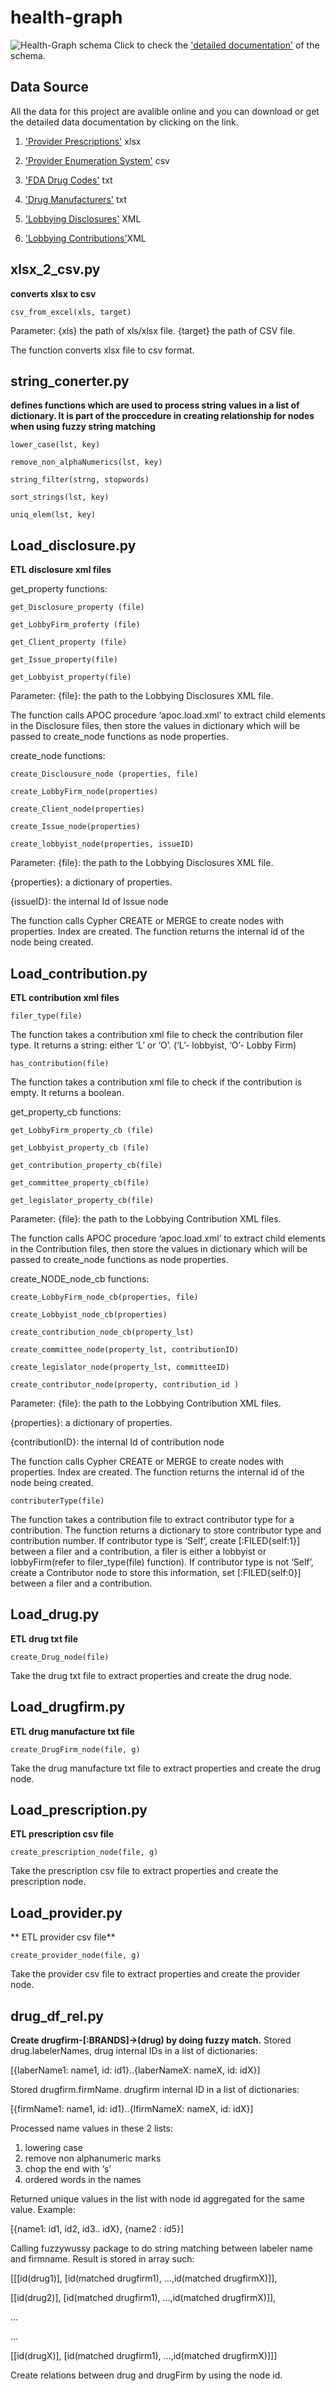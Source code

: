 # health-graph
![Health-Graph schema](/schema_healthGraph.png)
Click to check the ['detailed documentation'](/schema.md) of the schema. 
## Data Source

All the data for this project are avalible online and you can download or get the detailed data documentation by clicking on the link.

1. [ 'Provider Prescriptions'](https://www.cms.gov/Research-Statistics-Data-and-Systems/Statistics-Trends-and-Reports/Medicare-Provider-Charge-Data/Part-D-Prescriber.html) xlsx 

2. ['Provider Enumeration System'](http://download.cms.gov/nppes/NPI_Files.html) csv

3. ['FDA Drug Codes'](http://www.fda.gov/Drugs/InformationOnDrugs/ucm142438.htm) txt

4. ['Drug Manufacturers'](http://www.fda.gov/drugs/informationondrugs/ucm135778.htm) txt

5. ['Lobbying Disclosures'](http://disclosures.house.gov/ld/ldsearch.aspx) XML

6. ['Lobbying Contributions'](http://disclosures.house.gov/lc/lcsearch.aspx)XML

## xlsx_2_csv.py
**converts xlsx to csv**

```csv_from_excel(xls, target)```

Parameter: {xls} the path of xls/xlsx file. {target} the path of CSV file. 

The function converts xlsx file to csv format. 

## string_conerter.py
**defines functions which are used to process string values in a list of dictionary. It is part of the proccedure in creating relationship for nodes when using fuzzy string matching**

```lower_case(lst, key)```

```remove_non_alphaNumerics(lst, key)```

```string_filter(strng, stopwords)```

```sort_strings(lst, key)```

```uniq_elem(lst, key)```

## Load_disclosure.py
**ETL disclosure xml files**

get_property functions:

```
get_Disclosure_property (file)
```

```
get_LobbyFirm_proferty (file)
```

```
get_Client_property (file)
```

```
get_Issue_property(file)
```

```
get_Lobbyist_property(file)
``` 

Parameter: {file}: the path to the Lobbying Disclosures XML file.

The function calls APOC procedure ‘apoc.load.xml’ to extract child elements in the Disclosure files, then store the values in dictionary which will be passed to create_node functions as node properties.

create_node functions:
```
create_Disclousure_node (properties, file)
```
```
create_LobbyFirm_node(properties)
```
```
create_Client_node(properties)
```
```
create_Issue_node(properties)
```
```
create_lobbyist_node(properties, issueID)
```
Parameter: {file}: the path to the Lobbying Disclosures XML file. 

{properties}: a dictionary of properties. 

{issueID}: the internal Id of Issue node

The function calls Cypher CREATE or MERGE to create nodes with properties. Index are created. The function returns the internal id of the node being created. 

## Load_contribution.py
**ETL contribution xml files**

```
filer_type(file)
```
The function takes a contribution xml file to check the contribution filer type. It returns a string: either ‘L’ or ‘O’. (‘L’- lobbyist, ‘O’- Lobby Firm)

```
has_contribution(file)
```
The function takes a contribution xml file to check if the contribution is empty. It returns a boolean. 

get_property_cb functions:
```
get_LobbyFirm_property_cb (file)
```
```
get_Lobbyist_property_cb (file)
```
```
get_contribution_property_cb(file)
```
```
get_committee_property_cb(file)
```
```
get_legislator_property_cb(file)
```
Parameter: {file}: the path to the Lobbying Contribution XML files.

The function calls APOC procedure ‘apoc.load.xml’ to extract child elements in the Contribution files, then store the values in dictionary which will be passed to create_node functions as node properties.

create_NODE_node_cb functions:
```
create_LobbyFirm_node_cb(properties, file)
```
```
create_Lobbyist_node_cb(properties)
```
```
create_contribution_node_cb(property_lst)
```
```
create_committee_node(property_lst, contributionID)
```
```
create_legislator_node(property_lst, committeeID)
```
```
create_contributor_node(property, contribution_id )
```
Parameter: {file}: the path to the Lobbying Contribution XML files. 

{properties}: a dictionary of properties. 

{contributionID}: the internal Id of contribution node

The function calls Cypher CREATE or MERGE to create nodes with properties. Index are created. The function returns the internal id of the node being created.

```
contributerType(file)
```

The function takes a contribution file to extract contributor type for a contribution. The function returns a dictionary to store contributor type and contribution number. If contributor type is ‘Self’, create [:FILED{self:1}] between a filer and a contribution, a filer is either a lobbyist or lobbyFirm(refer to filer_type(file) function).  If contributor type is not ‘Self’, create a Contributor node to store this information, set [:FILED{self:0}] between a filer and a contribution. 

## Load_drug.py
**ETL drug txt file**

```
create_Drug_node(file)
```
Take the drug txt file to extract properties and create the drug node. 

## Load_drugfirm.py
**ETL drug manufacture txt file**
```
create_DrugFirm_node(file, g)
```
Take the drug manufacture txt file to extract properties and create the drug node.

## Load_prescription.py
**ETL prescription csv file**
```
create_prescription_node(file, g)
```
Take the prescription csv file to extract properties and create the prescription node.

## Load_provider.py
** ETL provider csv file**
```
create_provider_node(file, g)
```
Take the provider csv file to extract properties and create the provider node. 

## drug_df_rel.py
**Create drugfirm-[:BRANDS]->(drug) by doing fuzzy match.**
Stored drug.labelerNames, drug internal IDs in a list of dictionaries:

[{laberName1: name1, id: id1}..{laberNameX: nameX, id: idX}]

Stored drugfirm.firmName. drugfirm internal ID in a list of dictionaries:

[{firmName1: name1, id: id1}..{lfirmNameX: nameX, id: idX}]

Processed name values in these 2 lists: 
1. lowering case
2. remove non alphanumeric marks
3. chop the end with ‘s’
4. ordered words in the names

Returned unique values in the list with node id aggregated for the same value. Example: 

[{name1: id1, id2, id3.. idX}, {name2 : id5}]

Calling fuzzywussy package to do string matching between labeler name and firmname. Result is stored in array such: 

[[[id(drug1)], [id(matched drugfirm1), …,id(matched drugfirmX)]],

[[id(drug2)], [id(matched drugfirm1), …,id(matched drugfirmX)]],

...

...

[[id(drugX)], [id(matched drugfirm1), …,id(matched drugfirmX)]]]

Create relations between drug and drugFirm by using the node id. 


